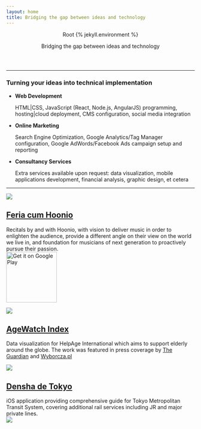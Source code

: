 ```yaml
---
layout: home
title: Bridging the gap between ideas and technology
---
```


<div id="home">
  <header>
    <div class="intro-text">
      <p>Root {% jekyll.environment %}</p>
      <p>Bridging the gap between ideas and technology</p>
    </div>
  </header>
</div>

----

### Turning your ideas into technical implementation

* **Web Development**

  HTML|CSS, JavaScript (React, Node.js, AngularJS) programming, hosting|cloud deployment, CMS configuration, social media integration

* **Online Marketing**

  Search Engine Optimization, Google Analytics/Tag Manager configuration, Google AdWords/Facebook Ads campaign setup and reporting

* **Consultancy Services**

  Extra services available upon request: data visualization, mobile applications development, financial analysis, graphic design, et cetera
  
----

<section id="products"><div class="content-section-a"><div class="container-fluid"><div class="row"><div class="col-lg-5 push-lg-7 col-sm-6 push-sm-6"><div class="row"><a href="http://feria.hoonio.com"><img class="img-responsive img-fluid pull-sm-right" src="https://lh3.googleusercontent.com/mvwsxK_jpFHLoteeScrcnP1_D1dIO_mv92oyy5AhXDZ8DQ9rOMVI9FajP6dt32Yma9CHr59NbsQStRuyQN2GzU764EHtgjSxRqpkkw=w569-h320-rw-no"></a></div></div><div class="col-lg-7 pull-lg-5 col-sm-6 pull-sm-6"><a href="http://feria.hoonio.com"><h2 class="section-heading">Feria cum Hoonio</h2></a><p class="lead">Recitals by and with Hoonio, with vision to deliver music in order to enlighten the audience, provide a different angle on their view on the world we live in, and foundation for musicians of next generation to proactively pursue their passion.<br><a href="http://hoon.io/feriaApp"><img class="appstore-badge" alt="Get it on Google Play" src="https://play.google.com/intl/en_us/badges/images/generic/en-play-badge.png" width="135px"></a></p></div></div></div></div><div class="content-section-b"><div class="container-fluid"><div class="row"><div class="col-lg-5 col-sm-6"><div class="row"><a href="http://www.helpage.org/global-agewatch/population-ageing-data/global-rankings-map"><img class="img-responsive img-fluid pull-sm-right" src="https://lh3.googleusercontent.com/-TzWilRcgbbc/UktfVGEL8oI/AAAAAAAB5Sk/cPk3nN6PWOo/w980-h551/frontcover-agewatch.jpg"></a></div></div><div class="col-lg-7 col-sm-6"><a href="http://www.helpage.org/global-agewatch/population-ageing-data/global-rankings-map"><h2 class="section-heading">AgeWatch Index</h2></a><p class="lead">Data visualization for HelpAge International which aims to support elderly around the globe. The work was featured in press coverage by <a target="_blank" title="Best and worst places to be old: interactive map" href="http://bit.ly/19YDIBV">The Guardian</a> and <a target="_blank" title="Lepiej niż w Polsce seniorom żyje się w Albanii, na Litwie czy Białorusi. Najgorzej jest z opieką zdrowotną Cały tekst" href="http://bit.ly/1fIVwIv">Wyborcza.pl</a></p></div></div></div></div><div class="content-section-a"><div class="container-fluid"><div class="row"><div class="col-lg-5 push-lg-7 col-sm-6 push-sm-6"><div class="row"><a href="http://hoon.io/1DWTTNa"><img class="img-responsive img-fluid pull-sm-right" src="https://lh3.googleusercontent.com/-sQSx-LtdT3g/VcaHUL1Z2oI/AAAAAAACjxo/Sr3OXnVK2Og/s800-Ic42/denshadetokyo.jpg"></a></div></div><div class="col-lg-7 pull-lg-5 col-sm-6 pull-sm-6"><a href="http://hoon.io/1DWTTNa"><h2 class="section-heading">Densha de Tokyo</h2></a><p class="lead">iOS application providing comprehensive guide for Tokyo Metropolitan Transit System, covering additional rail services including JR and major private lines. <br><a href="http://hoon.io/1DWTTNa"><img class="playstore-badge" src="https://devimages.apple.com.edgekey.net/app-store/marketing/guidelines/images/badge-download-on-the-app-store-jp.svg"></a></p></div></div></div></div></section>